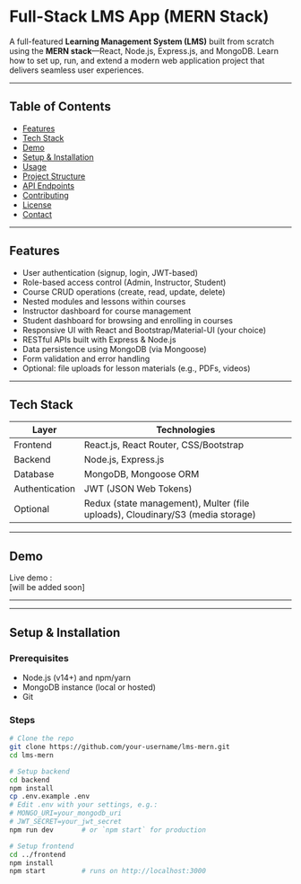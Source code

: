 # Full-Stack LMS App (MERN Stack)

A full-featured **Learning Management System (LMS)** built from scratch using the **MERN stack**—React, Node.js, Express.js, and MongoDB. Learn how to set up, run, and extend a modern web application project that delivers seamless user experiences.

---

##  Table of Contents

- [Features](#features)
- [Tech Stack](#tech-stack)
- [Demo](#demo)
- [Setup & Installation](#setup--installation)
- [Usage](#usage)
- [Project Structure](#project-structure)
- [API Endpoints](#api-endpoints)
- [Contributing](#contributing)
- [License](#license)
- [Contact](#contact)

---

##  Features

- User authentication (signup, login, JWT-based)
- Role-based access control (Admin, Instructor, Student)
- Course CRUD operations (create, read, update, delete)
- Nested modules and lessons within courses
- Instructor dashboard for course management
- Student dashboard for browsing and enrolling in courses
- Responsive UI with React and Bootstrap/Material-UI (your choice)
- RESTful APIs built with Express & Node.js
- Data persistence using MongoDB (via Mongoose)
- Form validation and error handling
- Optional: file uploads for lesson materials (e.g., PDFs, videos)

---

##  Tech Stack

| Layer        | Technologies                            |
|--------------|-----------------------------------------|
| Frontend     | React.js, React Router, CSS/Bootstrap   |
| Backend      | Node.js, Express.js                     |
| Database     | MongoDB, Mongoose ORM                   |
| Authentication | JWT (JSON Web Tokens)                 |
| Optional     | Redux (state management), Multer (file uploads), Cloudinary/S3 (media storage) |

---

##  Demo

Live demo :  
[will be added soon]

---





---

##  Setup & Installation

### Prerequisites

- Node.js (v14+) and npm/yarn
- MongoDB instance (local or hosted)
- Git

### Steps

```bash
# Clone the repo
git clone https://github.com/your-username/lms-mern.git
cd lms-mern

# Setup backend
cd backend
npm install
cp .env.example .env
# Edit .env with your settings, e.g.:
# MONGO_URI=your_mongodb_uri
# JWT_SECRET=your_jwt_secret
npm run dev       # or `npm start` for production

# Setup frontend
cd ../frontend
npm install
npm start         # runs on http://localhost:3000
